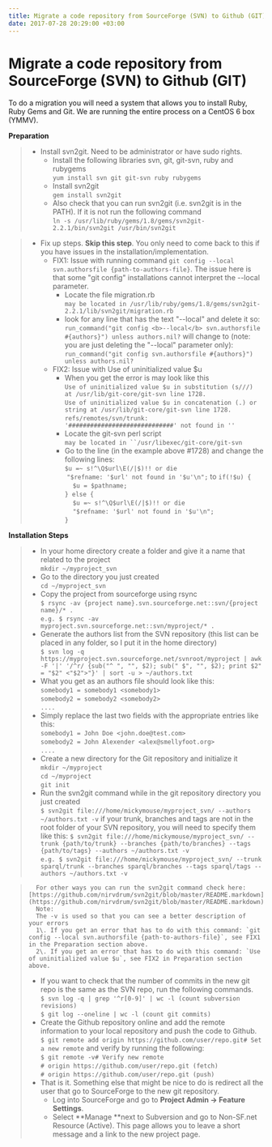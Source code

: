 ```yaml
---
title: Migrate a code repository from SourceForge (SVN) to Github (GIT)
date: 2017-07-28 20:29:00 +03:00
---
```


Migrate a code repository from SourceForge (SVN) to Github (GIT)
================================================================

To do a migration you will need a system that allows you to install Ruby, Ruby Gems and Git. We are running the entire process on a CentOS 6 box (YMMV).  
  
**Preparation**
> *   Install svn2git. Need to be administrator or have sudo rights.  
>     *   Install the following libraries svn, git, git-svn, ruby and rubygems  
        `yum install svn git git-svn ruby rubygems`
>     *   Install svn2git  
        `gem install svn2git`
>     *   Also check that you can run svn2git (i.e. svn2git is in the PATH). If it is not run the following command  
        `ln -s /usr/lib/ruby/gems/1.8/gems/svn2git-2.2.1/bin/svn2git /usr/bin/svn2git`

> *   Fix up steps. **Skip this step**. You only need to come back to this if you have issues in the installation/implementation.
>     *   FIX1: Issue with running command `git config --local svn.authorsfile {path-to-authors-file}`. The issue here is that some "git config" installations cannot interpret the --local parameter.  
>         *   Locate the file migration.rb  
        `may be located in /usr/lib/ruby/gems/1.8/gems/svn2git-2.2.1/lib/svn2git/migration.rb`
>         *   look for any line that has the text "--local" and delete it so:  
        `run_command("git config <b>--local</b> svn.authorsfile #{authors}") unless authors.nil?` 
        will change to (note: you are just deleting the "--local" parameter only):
        `run_command("git config svn.authorsfile #{authors}") unless authors.nil?`
>     *   FIX2: Issue with Use of uninitialized value $u
>         *   When you get the error is may look like this  
        `Use of uninitialized value $u in substitution (s///) at /usr/lib/git-core/git-svn line 1728.`  
        `Use of uninitialized value $u in concatenation (.) or string at /usr/lib/git-core/git-svn line 1728.`  
        `refs/remotes/svn/trunk: '#############################' not found in ''`
>         *   Locate the git-svn perl script  
        `may be located in ``/usr/libexec/git-core/git-svn`
>         *   Go to the line (in the example above #1728) and change the following lines:  
        `$u =~ s!^\Q$url\E(/|$)!! or die`  
        &nbsp;`"$refname: '$url' not found in '$u'\n";` 
        to
        `if(!$u) {`  
        &nbsp;&nbsp;&nbsp;&nbsp;`$u = $pathname;`  
        `} else {`  
        &nbsp;&nbsp;&nbsp;&nbsp;`$u =~ s!^\Q$url\E(/|$)!! or die`  
        &nbsp;&nbsp;&nbsp;&nbsp;`"$refname: '$url' not found in '$u'\n";`  
        `}`
  
**Installation Steps**
> *   In your home directory create a folder and give it a name that related to the project  
        `mkdir ~/myproject_svn`
> *   Go to the directory you just created  
        `cd ~/myproject_svn`
> *   Copy the project from sourceforge using rsync  
        `$ rsync -av {project name}.svn.sourceforge.net::svn/{project name}/* .`  
        `e.g. $ rsync -av myproject.svn.sourceforge.net::svn/myproject/* .`
> *   Generate the authors list from the SVN repository (this list can be placed in any folder, so I put it in the home directory)  
        `$ svn log -q https://myproject.svn.sourceforge.net/svnroot/myproject | awk -F '|' '/^r/ {sub("^ ", "", $2); sub(" $", "", $2); print $2" = "$2" <"$2">"}' | sort -u > ~/authors.txt`
> *   What you get as an authors file should look like this:  
        `somebody1 = somebody1 <somebody1>`  
        `somebody2 = somebody2 <somebody2>`  
        `....`
> *   Simply replace the last two fields with the appropriate entries like this:  
        `somebody1 = John Doe <john.doe@test.com>`  
        `somebody2 = John Alexender <alex@smellyfoot.org>`  
        `....`
> *   Create a new directory for the Git repository and initialize it  
        `mkdir ~/myproject`  
        `cd ~/myproject`  
        `git init`
> *   Run the svn2git command while in the git repository directory you just created  
        `$ svn2git file:///home/mickymouse/myproject_svn/ --authors ~/authors.txt -v` 
        if your trunk, branches and tags are not in the root folder of your SVN repository, you will need to specify them like this:
        `$ svn2git file:///home/mickymouse/myproject_svn/ --trunk {path/to/trunk} --branches {path/to/branches} --tags {path/to/tags} --authors ~/authors.txt -v`  
        `e.g. $ svn2git file:///home/mickymouse/myproject_svn/ --trunk sparql/trunk --branches sparql/branches --tags sparql/tags --authors ~/authors.txt -v` 

>       For other ways you can run the svn2git command check here: [https://github.com/nirvdrum/svn2git/blob/master/README.markdown](https://github.com/nirvdrum/svn2git/blob/master/README.markdown).  
>       Note:   
>       The -v is used so that you can see a better description of your errors  
>       1\. If you get an error that has to do with this command: `git config --local svn.authorsfile {path-to-authors-file}`, see FIX1 in the Preparation section above.  
>       2\. If you get an error that has to do with this command: `Use of uninitialized value $u`, see FIX2 in Preparation section above.  
> *   If you want to check that the number of commits in the new git repo is the same as the SVN repo, run the following commands.  
        `$ svn log -q | grep '^r[0-9]' | wc -l (count subversion revisions) `  
        `$ git log --oneline | wc -l (count git commits)`
> *   Create the Github repository online and add the remote information to your local repository and push the code to Github.  
        `$ git remote add origin https://github.com/user/repo.git# Set a new remote`
        and verify by running the following:  
        `$ git remote -v# Verify new remote`  
        `# origin https://github.com/user/repo.git (fetch)`  
        `# origin https://github.com/user/repo.git (push)`
> *   That is it. Something else that might be nice to do is redirect all the user that go to SourceForge to the new git repository.
>     *   Log into SourceForge and go to **Project Admin -> Feature Settings**.
>     *   Select **Manage **next to Subversion and go to Non-SF.net Resource (Active). This page allows you to leave a short message and a link to the new project page.